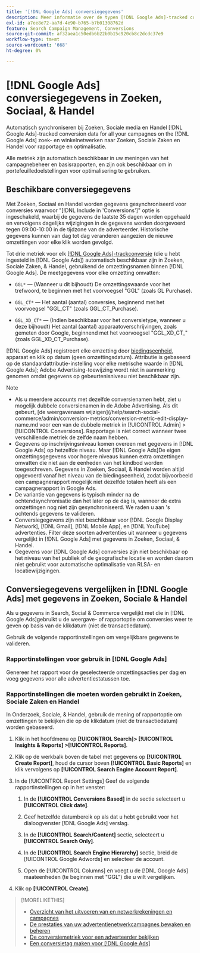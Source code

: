 ```yaml
---
title: '[!DNL Google Ads] conversiegegevens'
description: Meer informatie over de typen [!DNL Google Ads]-tracked conversion data available in Search, Social, & Commerce.
exl-id: a7ee8e72-aa7d-4e90-b765-b7b01308762d
feature: Search Campaign Management, Conversions
source-git-commit: af32aea1c50edb6b22b0b15c920cb8c2dcdc37e9
workflow-type: tm+mt
source-wordcount: '668'
ht-degree: 0%

---
```


# [!DNL Google Ads] conversiegegevens in Zoeken, Sociaal, &amp; Handel

Automatisch synchroniseren bij Zoeken, Sociale media en Handel [!DNL Google Ads]-tracked conversion data for all your campagnes on the [!DNL Google Ads] zoek- en winkelnetwerken naar Zoeken, Sociale Zaken en Handel voor rapportage en optimalisatie.

Alle metriek zijn automatisch beschikbaar in uw meningen van het campagnebeheer en basisrapporten, en zijn ook beschikbaar om in portefeuilledoelstellingen voor optimalisering te gebruiken.

## Beschikbare conversiegegevens

Met Zoeken, Sociaal en Handel worden gegevens gesynchroniseerd voor conversies waarvoor &quot;[!DNL Include in 'Conversions']&quot; optie is ingeschakeld, waarbij de gegevens de laatste 35 dagen worden opgehaald en vervolgens dagelijks wijzigingen in de gegevens worden doorgevoerd tegen 09:00-10:00 in de tijdzone van de adverteerder. Historische gegevens kunnen van dag tot dag veranderen aangezien de nieuwe omzettingen voor elke klik worden gevolgd.

Tot drie metriek voor elk [[!DNL Google Ads]-trackconversie](https://support.google.com/google-ads/answer/4677036) (die u hebt ingesteld in [!DNL Google Ads]) automatisch beschikbaar zijn in Zoeken, Sociale Zaken, &amp; Handel, gebruikend de omzettingsnamen binnen [!DNL Google Ads]. De meetgegevens voor elke omzetting omvatten:

<!--

* `<conversion-name>` &mdash; (When you track it) The conversion value for the keyword, beginning with the "GGL" prefix (such as GGL Purchase).

`CT_<conversion-name>` &mdash; The number (count) of conversions, beginning with the "GGL_CT" prefix (such as GGL_CT_Purchase).

* `XD_<conversion-name>` &mdash; (When available for the conversion type, when you track them) The number (count) of cross-device conversions, as measured by Google, beginning with the "GGL_XD_CT_" prefix (such as GGL_XD_CT_Purchase).

-->

* `GGL*` — (Wanneer u dit bijhoudt) De omzettingswaarde voor het trefwoord, te beginnen met het voorvoegsel &quot;GGL&quot; (zoals GL Purchase).

* `GGL_CT*` — Het aantal (aantal) conversies, beginnend met het voorvoegsel &quot;GGL_CT&quot; (zoals GGL_CT_Purchase).

* `GGL_XD_CT*` — (Indien beschikbaar voor het conversietype, wanneer u deze bijhoudt) Het aantal (aantal) apparaatoverschrijvingen, zoals gemeten door Google, beginnend met het voorvoegsel &quot;GGL_XD_CT_&quot; (zoals GGL_XD_CT_Purchase).

[!DNL Google Ads] registreert elke omzetting door [biedingseenheid](/help/search-social-commerce/glossary.md#a-b), apparaat en klik op datum (geen omzettingsdatum). Attributie is gebaseerd op de standaardattributie-instelling voor elke metrische waarde in [!DNL Google Ads]; Adobe Advertising-toewijzing wordt niet in aanmerking genomen omdat gegevens op gebeurtenisniveau niet beschikbaar zijn.

>[!NOTE]
>
>* Als u meerdere accounts met dezelfde conversienamen hebt, ziet u mogelijk dubbele conversienamen in de Adobe Advertising. Als dit gebeurt, [de weergavenaam wijzigen](/help/search-social-commerce/admin/conversion-metrics/conversion-metric-edit-display-name.md voor een van de dubbele metriek in [!UICONTROL Admin] > [!UICONTROL Conversions]. Rapportage is niet correct wanneer twee verschillende metriek de zelfde naam hebben.
>* Gegevens op inschrijvingsniveau komen overeen met gegevens in [!DNL Google Ads] op hetzelfde niveau. Maar [!DNL Google Ads]De eigen omzettingsgegevens voor hogere niveaus kunnen extra omzettingen omvatten die niet aan de eenheden van het kindbod worden toegeschreven. Gegevens in Zoeken, Sociaal, &amp; Handel worden altijd opgevoerd vanaf het niveau van de biedingseenheid, zodat bijvoorbeeld een campagnerapport mogelijk niet dezelfde totalen heeft als een campagnerapport in Google Ads.
>* De variantie van gegevens is typisch minder na de ochtendsynchronisatie dan het later op de dag is, wanneer de extra omzettingen nog niet zijn gesynchroniseerd. We raden u aan &#39;s ochtends gegevens te valideren.
>* Conversiegegevens zijn niet beschikbaar voor [!DNL Google Display Network], [!DNL Gmail], [!DNL Mobile App], en [!DNL YouTube] advertenties. Filter deze soorten advertenties uit wanneer u gegevens vergelijkt in [!DNL Google Ads] met gegevens in Zoeken, Sociaal, &amp; Handel.
>* Gegevens voor [!DNL Google Ads] conversies zijn niet beschikbaar op het niveau van het publiek of de geografische locatie en worden daarom niet gebruikt voor automatische optimalisatie van RLSA- en locatiewijzigingen.

## Conversiegegevens vergelijken in [!DNL Google Ads] met gegevens in Zoeken, Sociale &amp; Handel

Als u gegevens in Search, Social &amp; Commerce vergelijkt met die in [!DNL Google Ads]gebruikt u de weergave- of rapportoptie om conversies weer te geven op basis van de klikdatum (niet de transactiedatum).

Gebruik de volgende rapportinstellingen om vergelijkbare gegevens te valideren.

### Rapportinstellingen voor gebruik in [!DNL Google Ads]

Genereer het rapport voor de geselecteerde omzettingsacties per dag en voeg gegevens voor alle advertentiestatussen toe.

<!-- 

1. In the main toolbar, select **[!DNL Reports] > [!DNL Report]**.

1. Select **[!DNL + Custom] > [!DNL Table]**.

1. From the left pane, specify the rows and columns in the report:
   
   1. Search for the **[!DNL Day]** field and it drag to the [!DNL Row] section.

   1. Search for the **[!DNL All conv].** field and it drag to the [!DNL Column] section.

   1. Search for the **[!DNL Conversion action]** field and it drag to the [!DNL Column] section.

1. In the report settings toolbar, select **[!DNL Filter] > [!DNL Ad status]**, and then select all boxes.

1. In the report settings toolbar, select **[!DNL Download] > [!DNL Excel .csv]**.

-->

### Rapportinstellingen die moeten worden gebruikt in Zoeken, Sociale Zaken en Handel

In Onderzoek, Sociale, &amp; Handel, gebruik de mening of rapportoptie om omzettingen te bekijken die op de klikdatum (niet de transactiedatum) worden gebaseerd.

1. Klik in het hoofdmenu op **[!UICONTROL Search]> [!UICONTROL Insights & Reports] >[!UICONTROL Reports]**.

1. Klik op de werkbalk boven de tabel met gegevens op **[!UICONTROL Create Report]**, houd de cursor boven **[!UICONTROL Basic Reports]** en klik vervolgens op **[!UICONTROL Search Engine Account Report]**.

1. In de [!UICONTROL Report Settings] Geef de volgende rapportinstellingen op in het venster:

   1. In de **[!UICONTROL Conversions Based]** in de sectie selecteert u **[!UICONTROL Click date]**.

   1. Geef hetzelfde datumbereik op als dat u hebt gebruikt voor het dialoogvenster [!DNL Google Ads] verslag.

   1. In de **[!UICONTROL Search/Content]** sectie, selecteert u **[!UICONTROL Search Only]**.

   1. In de **[!UICONTROL Search Engine Hierarchy]** sectie, breid de [!UICONTROL Google Adwords] en selecteer de account.

   1. Open de [!UICONTROL Columns] en voegt u de [!DNL Google Ads] maateenheden (te beginnen met &quot;GGL&quot;) die u wilt vergelijken.

1. Klik op **[!UICONTROL Create]**.

>[!MORELIKETHIS]
>
>* [Overzicht van het uitvoeren van en netwerkrekeningen en campagnes](campaign-implemention-overview.md)
>* [De prestaties van uw advertentienetwerkcampagnes bewaken en beheren](monitor-performance-campaigns.md)
>* [De conversiemetriek voor een adverteerder bekijken](/help/search-social-commerce/admin/conversion-metrics/conversion-metric-view-tracked.md)
>* [Een conversietag maken voor [!DNL Google Ads]](/help/search-social-commerce/admin/conversion-metrics/conversion-tag-google.md)
